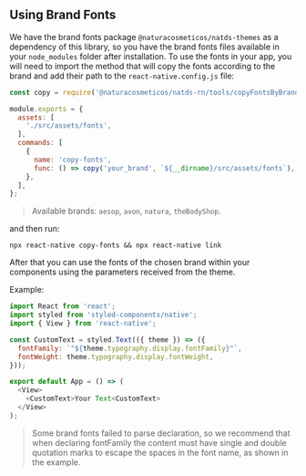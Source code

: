 ## Using Brand Fonts

We have the brand fonts package `@naturacosmeticos/natds-themes` as a dependency of this library, so you have the brand fonts files available in your `node_modules` folder after installation.
To use the fonts in your app, you will need to import the method that will copy the fonts according to the brand and add their path to the `react-native.config.js` file:

```javascript
const copy = require('@naturacosmeticos/natds-rn/tools/copyFontsByBrand');

module.exports = {
  assets: [
    './src/assets/fonts',
  ],
  commands: [
    {
      name: 'copy-fonts',
      func: () => copy('your_brand', `${__dirname}/src/assets/fonts`),
    },
  ],
};
```

> Available brands: `aesop`, `avon`, `natura`, `theBodyShop`.

and then run:

```shell
npx react-native copy-fonts && npx react-native link
```

After that you can use the fonts of the chosen brand within your components using the parameters received from the theme.

Example:
```javascript
import React from 'react';
import styled from 'styled-components/native';
import { View } from 'react-native';

const CustomText = styled.Text(({ theme }) => ({
  fontFamily: `"${theme.typography.display.fontFamily}"`,
  fontWeight: theme.typography.display.fontWeight,
}));

export default App = () => (
  <View>
    <CustomText>Your Text<CustomText>
  </View>
);
```

> Some brand fonts failed to parse declaration, so we recommend that when declaring fontFamily the content must have single and double quotation marks to escape the spaces in the font name, as shown in the example.
